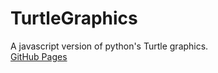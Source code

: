 # TurtleGraphics  
A javascript version of python's Turtle graphics.  
[GitHub Pages](https://ryofuji2005.github.io/TurtleGraphics/turtle.html)
